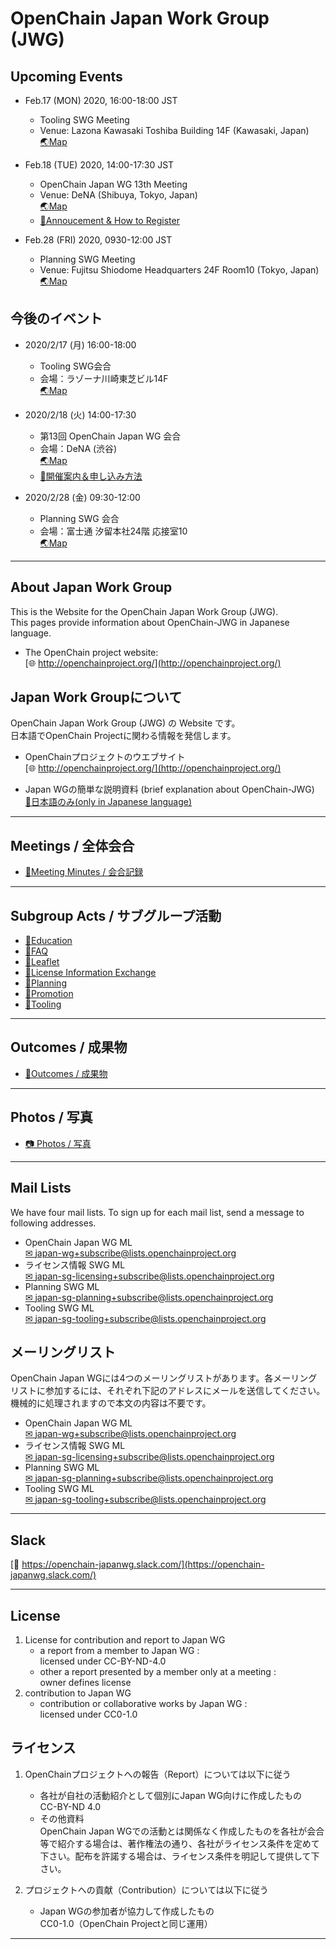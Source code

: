 # OpenChain Japan Work Group (JWG)

## Upcoming Events

- Feb.17 (MON) 2020, 16:00-18:00 JST
  - Tooling SWG Meeting
  - Venue: Lazona Kawasaki Toshiba Building 14F (Kawasaki, Japan)  
    [&#x1f30f;Map](https://www.toshiba.co.jp/about/location/index_j.htm#KAWASAKI)

- Feb.18 (TUE) 2020, 14:00-17:30 JST
  - OpenChain Japan WG 13th Meeting
  - Venue: DeNA (Shibuya, Tokyo, Japan)  
    [&#x1f30f;Map](https://dena.com/intl/contact#contact-map)
  - [&#x1f4dd;Annoucement & How to Register](https://wiki.linuxfoundation.org/_media/openchain/openchainjapanwg_13th_announce.pdf)

- Feb.28 (FRI) 2020, 0930-12:00 JST
  - Planning SWG Meeting
  - Venue: Fujitsu Shiodome Headquarters 24F Room10 (Tokyo, Japan)  
    [&#x1f30f;Map](https://www.fujitsu.com/global/about/corporate/locations/worldlocation/japan/about-headquarters.html)

## 今後のイベント

- 2020/2/17 (月) 16:00-18:00
  - Tooling SWG会合
  - 会場：ラゾーナ川崎東芝ビル14F  
    [&#x1f30f;Map](https://www.toshiba.co.jp/about/location/index_j.htm#KAWASAKI)

- 2020/2/18 (火) 14:00-17:30
  - 第13回 OpenChain Japan WG 会合
  - 会場：DeNA (渋谷)  
    [&#x1f30f;Map](https://dena.com/intl/contact#contact-map)
  - [&#x1f4dd;開催案内＆申し込み方法](https://wiki.linuxfoundation.org/_media/openchain/openchainjapanwg_13th_announce.pdf)

- 2020/2/28 (金) 09:30-12:00
  - Planning SWG 会合
  - 会場：富士通 汐留本社24階 応接室10  
    [&#x1f30f;Map](https://www.fujitsu.com/global/about/corporate/locations/worldlocation/japan/about-headquarters.html)

---

## About Japan Work Group

This is the Website for the OpenChain Japan Work Group (JWG).  
This pages provide information about OpenChain-JWG in Japanese language.

- The OpenChain project website:  
[&#x1f310; http://openchainproject.org/](http://openchainproject.org/)

## Japan Work Groupについて

OpenChain Japan Work Group (JWG) の Website です。  
日本語でOpenChain Projectに関わる情報を発信します。

- OpenChainプロジェクトのウエブサイト  
[&#x1f310; http://openchainproject.org/](http://openchainproject.org/)

- Japan WGの簡単な説明資料 (brief explanation about OpenChain-JWG)  
[&#x1f4c3;日本語のみ(only in Japanese language)](https://github.com/OpenChain-Project/Onboarding-JWG/blob/master/About_Japan-wg/About_JapanWG.md)

---

## Meetings / 全体会合

- [&#x1f4c2;Meeting Minutes / 会合記録](meetings)

---

## Subgroup Acts / サブグループ活動

- [&#x1f4c2;Education](subgroups/education)
- [&#x1f4c2;FAQ](subgroups/faq)
- [&#x1f4c2;Leaflet](subgroups/leaflet)
- [&#x1f4c2;License Information Exchange](subgroups/licenseInfo)
- [&#x1f4c2;Planning](subgroups/planning)
- [&#x1f4c2;Promotion](subgroups/promotion)
- [&#x1f4c2;Tooling](subgroups/tooling)

---

## Outcomes / 成果物

- [&#x1f4c2;Outcomes / 成果物](outcomes)

---

## Photos / 写真

- [&#x1f4f7; Photos / 写真](photos)

---

## Mail Lists

We have four mail lists. To sign up for each mail list, send a message to following addresses.

- OpenChain Japan WG ML  
[&#x2709; japan-wg+subscribe@lists.openchainproject.org](mailto:japan-wg+subscribe@lists.openchainproject.org)
- ライセンス情報 SWG ML  
[&#x2709; japan-sg-licensing+subscribe@lists.openchainproject.org](japan-sg-licensing+subscribe@lists.openchainproject.org)
- Planning SWG ML  
[&#x2709; japan-sg-planning+subscribe@lists.openchainproject.org](japan-sg-planning+subscribe@lists.openchainproject.org)
- Tooling SWG ML  
[&#x2709; japan-sg-tooling+subscribe@lists.openchainproject.org](japan-sg-tooling+subscribe@lists.openchainproject.org)

## メーリングリスト

OpenChain Japan WGには4つのメーリングリストがあります。各メーリングリストに参加するには、それぞれ下記のアドレスにメールを送信してください。機械的に処理されますので本文の内容は不要です。

- OpenChain Japan WG ML  
[&#x2709; japan-wg+subscribe@lists.openchainproject.org](mailto:japan-wg+subscribe@lists.openchainproject.org)
- ライセンス情報 SWG ML  
[&#x2709; japan-sg-licensing+subscribe@lists.openchainproject.org](japan-sg-licensing+subscribe@lists.openchainproject.org)
- Planning SWG ML  
[&#x2709; japan-sg-planning+subscribe@lists.openchainproject.org](japan-sg-planning+subscribe@lists.openchainproject.org)
- Tooling SWG ML  
[&#x2709; japan-sg-tooling+subscribe@lists.openchainproject.org](japan-sg-tooling+subscribe@lists.openchainproject.org)

---

## Slack

[&#x1f4ac; https://openchain-japanwg.slack.com/](https://openchain-japanwg.slack.com/)

---

## License

1. License for contribution and report to Japan WG
   - a report from a member to Japan WG :  
   licensed under CC-BY-ND-4.0
   - other a report presented by a member only at a meeting :  
   owner defines license
2. contribution to Japan WG
   - contribution or collaborative works by Japan WG :  
   licensed under CC0-1.0

## ライセンス

1. OpenChainプロジェクトへの報告（Report）については以下に従う  
   - 各社が自社の活動紹介として個別にJapan WG向けに作成したもの  
   CC-BY-ND 4.0
   - その他資料  
   OpenChain Japan WGでの活動とは関係なく作成したものを各社が会合等で紹介する場合は、著作権法の通り、各社がライセンス条件を定めて下さい。配布を許諾する場合は、ライセンス条件を明記して提供して下さい。

1. プロジェクトへの貢献（Contribution）については以下に従う  
   - Japan WGの参加者が協力して作成したもの  
   CC0-1.0（OpenChain Projectと同じ運用）

---
